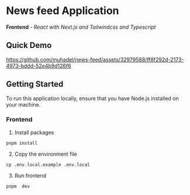 # News feed Application

**Frontend** - _React with Next.js and Tailwindcss and Typescript_

## Quick Demo




https://github.com/muhadel/news-feed/assets/32979588/ff8f292d-2173-4973-bddd-52e4b9d126f6




## Getting Started

To run this application locally, ensure that you have Node.js installed on your machine.

### Frontend

1. Install packages

```
pnpm install
```

2. Copy the environment file

```
cp .env.local.example .env.local
```

3. Run frontend

```
pnpm  dev
```
